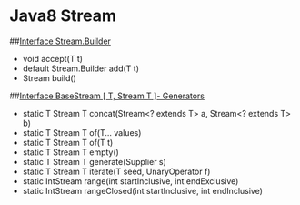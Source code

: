 # Java8 Stream


##[Interface Stream.Builder<T>](https://github.com/vicboma1/Java8-Stream/blob/master/src/test/java/BuilderTest.java)

* void 	                      accept(T t)
* default Stream.Builder<T> 	add(T t)
* Stream<T> 	                build()



##[Interface BaseStream [ T, Stream T ]- Generators](https://github.com/vicboma1/Java8-Stream/blob/master/src/test/java/BaseStreamTest.java)

* static T Stream T concat(Stream<? extends T> a, Stream<? extends T> b)
* static T Stream T of(T... values)
* static T Stream T of(T t)
* static T Stream T empty()
* static T Stream T generate(Supplier<T> s)
* static T Stream T iterate(T seed, UnaryOperator<T> f)
* static IntStream 	   range(int startInclusive, int endExclusive)
* static IntStream 	   rangeClosed(int startInclusive, int endInclusive)
